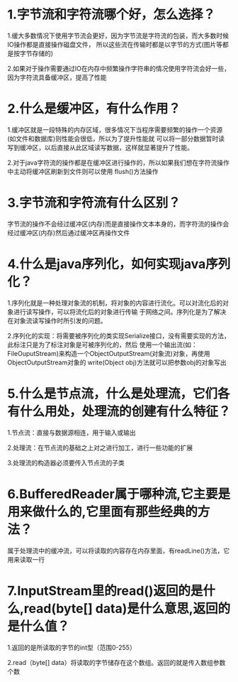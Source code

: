 <h1>1.字节流和字符流哪个好，怎么选择？</h1>
1.缓大多数情况下使用字节流会更好，因为字节流是字符流的包装，而大多数时候IO操作都是直接操作磁盘文件，
所以这些流在传输时都是以字节的方式(图片等都是按字节存储的)

2.如果对于操作需要通过IO在内存中频繁操作字符串的情况使用字符流会好一些，因为字符流具备缓冲区，提高了性能
<h1>2.什么是缓冲区，有什么作用？</h1>
1.缓冲区就是一段特殊的内存区域，很多情况下当程序需要频繁的操作一个资源(如文件和数据库)则性能会很低，所以为了提升性能就
可以将一部分数据暂时读写到缓冲区，以后直接从此区域读写数据，这样就显著提升了性能。

2.对于java字符流的操作都是在缓冲区进行操作的，所以如果我们想在字符流操作中主动将缓冲区刷新到文件则可以使用
flush()方法操作
<h1>3.字节流和字符流有什么区别？</h1>
字节流的操作不会经过缓冲区(内存)而是直接操作文本本身的，而字符流的操作会经过缓冲区(内存)然后通过缓冲区再操作文件
<h1>4.什么是java序列化，如何实现java序列化？</h1>
1.序列化就是一种处理对象流的机制，将对象的内容进行流化。可以对流化后的对象进行读写操作，可以将流化后的对象进行传输
于网络之间。序列化是为了解决在对象流读写操作时所引发的问题。

2.序列化的实现：将需要被序列化的类实现Serialize接口，没有需要实现的方法，此标注只是为了标注对象是可被序列化的，然后
使用一个输出流(如：FileOuputStream)来构造一个ObjectOutputStream(对象流)对象，再使用ObjectOutputStream对象的
write(Object obj)方法就可以把参数obj的对象写出

<h1>5.什么是节点流，什么是处理流，它们各有什么用处，处理流的创建有什么特征？</h1>
1.节点流：直接与数据源相连，用于输入或输出

2.处理流：在节点流的基础之上对之进行加工，进行一些功能的扩展

3.处理流的构造器必须要传入节点流的子类

<h1>6.BufferedReader属于哪种流,它主要是用来做什么的,它里面有那些经典的方法？</h1>
属于处理流中的缓冲流，可以将读取的内容存在内存里面，有readLine()方法，它用来读取一行

<h1>7.InputStream里的read()返回的是什么,read(byte[] data)是什么意思,返回的是什么值？</h1>
1.返回的是所读取的字节的int型（范围0-255）

2.read（byte[] data）将读取的字节储存在这个数组。返回的就是传入数组参数个数
